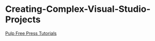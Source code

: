 # Creating-Complex-Visual-Studio-Projects
[Pulp Free Press Tutorials](https://www.youtube.com/channel/UCTNz4ha9fjGZkSgvsKkMOCg)
